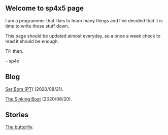 ## Welcome to sp4x5 page

I am a programmer that likes to learn many things and I've decided that it is time to write those stuff down.

This page should be updated almost everyday, so a once a week check to read it should be enough.

Till then.

– sp4x

## Blog

[Ser Bom (PT)](./blog/Ser%20Bom.html) (2020/08/21).

[The Sinking Boat](./blog/Sinking%20Boat.html) (2020/08/20).

## Stories

[The butterfly](./stories/The%20butterfly.html).